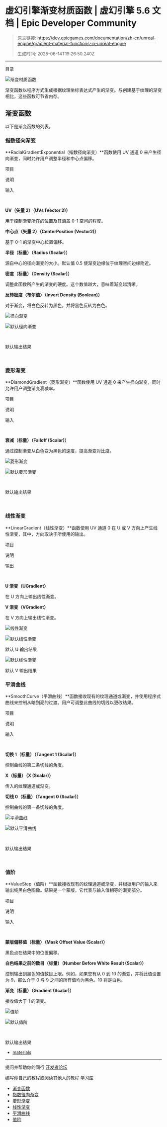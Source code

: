 # 虚幻引擎渐变材质函数 | 虚幻引擎 5.6 文档 | Epic Developer Community

> 原文链接: https://dev.epicgames.com/documentation/zh-cn/unreal-engine/gradient-material-functions-in-unreal-engine
> 
> 生成时间: 2025-06-14T19:26:50.240Z

---

目录

![渐变材质函数](https://dev.epicgames.com/community/api/documentation/image/9e5fb0f2-3164-418d-a460-bc0956924885?resizing_type=fill&width=1920&height=335)

渐变函数以程序方式生成根据纹理坐标表达式产生的渐变。与创建基于纹理的渐变相比，这些函数可节省内存。

## 渐变函数

以下是渐变函数的列表。

### 指数径向渐变

**RadialGradientExponential（指数径向渐变）**函数使用 UV 通道 0 来产生径向渐变，同时允许用户调整半径和中心点偏移。

项目

说明

输入

 

**UV（矢量 2）（UVs (Vector 2)）**

用于控制渐变所在的位置及其涵盖 0-1 空间的程度。

**中心点（矢量 2）（CenterPosition (Vector2)）**

基于 0-1 的渐变中心位置偏移。

**半径（标量）（Radius (Scalar)）**

源自中心的径向渐变的大小。默认值 0.5 使渐变边缘位于纹理空间边缘附近。

**密度（标量）（Density (Scalar)）**

调整此函数所产生的渐变的硬度。这个数值越大，意味着渐变越清晰。

**反转密度（布尔值）（Invert Density (Boolean)）**

对于渐变，将白色反转为黑色，并将黑色反转为白色。

![径向渐变](https://d1iv7db44yhgxn.cloudfront.net/documentation/images/8ac06165-7644-402d-b42e-f927db05f7dd/radialgradient.png)

![默认径向渐变](https://d1iv7db44yhgxn.cloudfront.net/documentation/images/6ecba508-dc6e-493a-a83a-7ee9aaf54f3b/radialgradient_default.png)

 

默认输出结果

 

### 菱形渐变

**DiamondGradient（菱形渐变）**函数使用 UV 通道 0 来产生径向渐变，同时允许用户调整渐变衰减率。

项目

说明

输入

 

**衰减（标量）（Falloff (Scalar)）**

通过控制渐变从白色变为黑色的速度，提高渐变对比度。

![菱形渐变](https://d1iv7db44yhgxn.cloudfront.net/documentation/images/ef897c78-0b41-4d1c-9e87-1419046a42ba/diamondgradient.png)

![默认菱形渐变](https://d1iv7db44yhgxn.cloudfront.net/documentation/images/4323ba48-b6b4-4a98-981f-e3a44e119bb2/diamondgradient_default.png)

 

默认输出结果

 

### 线性渐变

**LinearGradient（线性渐变）**函数使用 UV 通道 0 在 U 或 V 方向上产生线性渐变，其中，方向取决于所使用的输出。

项目

说明

输出

 

**U 渐变（UGradient）**

在 U 方向上输出线性渐变。

**V 渐变（VGradient）**

在 V 方向上输出线性渐变。

![线性渐变](https://d1iv7db44yhgxn.cloudfront.net/documentation/images/54dd25a3-4568-4f89-9dc2-264e18b0d00f/lineargradient.png)

![默认线性渐变](https://d1iv7db44yhgxn.cloudfront.net/documentation/images/4d8b7b21-da90-4199-964f-8492e130695e/lineargradient_defaultu.png)

默认 U 输出结果

![默认线性渐变](https://d1iv7db44yhgxn.cloudfront.net/documentation/images/59dddad8-ae47-4125-858a-c2cc5027fca5/lineargradient_defaultv.png)

默认 V 输出结果

### 平滑曲线

**SmoothCurve（平滑曲线）**函数接收现有的纹理通道或渐变，并使用程序式曲线来控制从暗到亮的过渡。用户可调整此曲线的切线以更改结果。

项目

说明

输入

 

**切换 1（标量）（Tangent 1 (Scalar)）**

控制曲线的第二条切线的角度。

**X（标量）（X (Scalar)）**

传入的纹理通道或渐变。

**切线 0（标量）（Tangent 0 (Scalar)）**

控制曲线的第一条切线的角度。

![平滑曲线](https://d1iv7db44yhgxn.cloudfront.net/documentation/images/6df6ca82-0954-4134-ad36-ada2713ea679/smoothcurve.png)

![默认平滑曲线](https://d1iv7db44yhgxn.cloudfront.net/documentation/images/b4748bef-4120-4f9c-94a0-209bcf8c4845/smoothcurve_default.png)

 

默认输出结果

 

### 值阶

**ValueStep（值阶）**函数接收现有的纹理通道或渐变，并根据用户的输入来输出纯黑白色图像。结果是一个蒙版，它代表与输入值相等的渐变部分。

项目

说明

输入

 

**蒙版偏移值（标量）（Mask Offset Value (Scalar)）**

黑色点在结果中的位置偏移。

**白色结果之前的数目（标量）（Number Before White Result (Scalar)）**

控制输出到黑色的值数目上限。例如，如果您有从 0 到 10 的渐变，并将此值设置为 9，那么介于 0 与 9 之间的所有值均为黑色。10 将是白色。

**渐变（标量）（Gradient (Scalar)）**

接收值大于 1 的渐变。

![值阶](https://d1iv7db44yhgxn.cloudfront.net/documentation/images/e722751a-cd53-4ca1-ad25-e0e01da16a43/valuestep.png)

![默认值阶](https://d1iv7db44yhgxn.cloudfront.net/documentation/images/1d9b53b1-5df6-461f-ad16-92155a8b1ed3/valuestep_default.png)

 

默认输出结果 

-   [materials](https://dev.epicgames.com/community/search?query=materials)

* * *

提问并帮助你的同行 [开发者论坛](https://forums.unrealengine.com/categories?tag=unreal-engine)

编写你自己的教程或阅读其他人的教程 [学习库](https://dev.epicgames.com/community/unreal-engine/learning)

-   [渐变函数](/documentation/zh-cn/unreal-engine/gradient-material-functions-in-unreal-engine#%E6%B8%90%E5%8F%98%E5%87%BD%E6%95%B0)
-   [指数径向渐变](/documentation/zh-cn/unreal-engine/gradient-material-functions-in-unreal-engine#%E6%8C%87%E6%95%B0%E5%BE%84%E5%90%91%E6%B8%90%E5%8F%98)
-   [菱形渐变](/documentation/zh-cn/unreal-engine/gradient-material-functions-in-unreal-engine#%E8%8F%B1%E5%BD%A2%E6%B8%90%E5%8F%98)
-   [线性渐变](/documentation/zh-cn/unreal-engine/gradient-material-functions-in-unreal-engine#%E7%BA%BF%E6%80%A7%E6%B8%90%E5%8F%98)
-   [平滑曲线](/documentation/zh-cn/unreal-engine/gradient-material-functions-in-unreal-engine#%E5%B9%B3%E6%BB%91%E6%9B%B2%E7%BA%BF)
-   [值阶](/documentation/zh-cn/unreal-engine/gradient-material-functions-in-unreal-engine#%E5%80%BC%E9%98%B6)